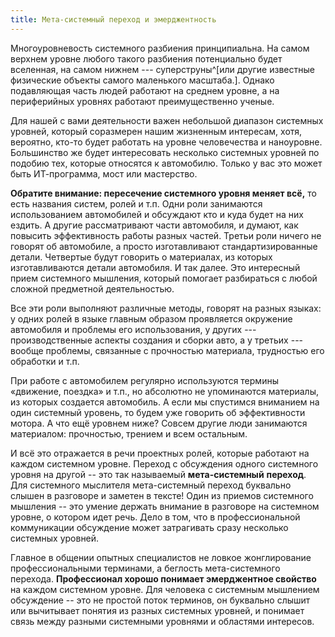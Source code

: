 ```yaml
---
title: Мета-системный переход и эмерджентность
---
```


Многоуровневость системного разбиения принципиальна. На самом верхнем
уровне любого такого разбиения потенциально будет вселенная, на самом
нижнем --- суперструны^[или другие известные физические
объекты самого маленького масштаба.]. Однако подавляющая
часть людей работают на среднем уровне, а на периферийных уровнях
работают преимущественно ученые.

Для нашей с вами деятельности важен небольшой диапазон системных
уровней, который соразмерен нашим жизненным интересам, хотя, вероятно,
кто-то будет работать на уровне человечества и наноуровне. Большинство
же будет интересовать несколько системных уровней по подобию тех,
которые относятся к автомобилю. Только у вас это может быть
ИТ-программа, мост или мастерство.

**Обратите внимание: пересечение системного уровня меняет всё,** то есть
названия систем, ролей и т.п. Одни роли занимаются использованием
автомобилей и обсуждают кто и куда будет на них ездить. А другие
рассматривают части автомобиля, и думают, как повысить эффективность
работы разных частей. Третьи роли ничего не говорят об автомобиле, а
просто изготавливают стандартизированные детали. Четвертые будут
говорить о материалах, из которых изготавливаются детали автомобиля. И
так далее. Это интересный прием системного мышления, который помогает
разбираться с любой сложной предметной деятельностью.

Все эти роли выполняют различные методы, говорят на разных языках: у
одних ролей в языке главным образом проявляется окружение автомобиля и
проблемы его использования, у других --- производственные аспекты
создания и сборки авто, а у третьих --- вообще проблемы, связанные с
прочностью материала, трудностью его обработки и т.п.

При работе с автомобилем регулярно используются термины «движение,
поездка» и т.п., но абсолютно не упоминаются материалы, из которых
создается автомобиль. А если мы спустимся вниманием на один системный
уровень, то будем уже говорить об эффективности мотора. А что ещё
уровнем ниже? Совсем другие люди занимаются материалом: прочностью,
трением и всем остальным.

И всё это отражается в речи проектных ролей, которые работают на каждом
системном уровне. Переход с обсуждения одного системного уровня на
другой -- это так называемый **мета-системный** **переход**. Для
системного мыслителя мета-системный переход буквально слышен в разговоре
и заметен в тексте! Один из приемов системного мышления -- это умение
держать внимание в разговоре на системном уровне, о котором идет речь.
Дело в том, что в профессиональной коммуникации обсуждение может
затрагивать сразу несколько системных уровней.

Главное в общении опытных специалистов не ловкое жонглирование
профессиональными терминами, а беглость мета-системного перехода.
**Профессионал хорошо понимает эмерджентное свойство** на каждом
системном уровне. Для человека с системным мышлением обсуждение -- это
не простой поток терминов, он буквально слышит или вычитывает понятия из
разных системных уровней, и понимает связь между разными системными
уровнями и областями интересов.
